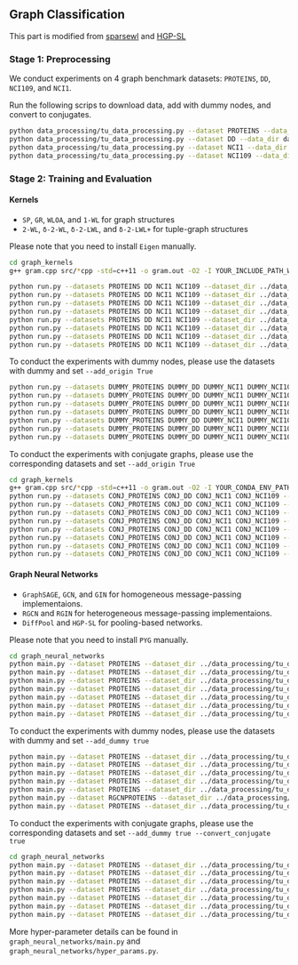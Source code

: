 ## Graph Classification

This part is modified from [sparsewl](https://github.com/chrsmrrs/sparsewl) and [HGP-SL](https://github.com/cszhangzhen/HGP-SL)

### Stage 1: Preprocessing

We conduct experiments on 4 graph benchmark datasets: ```PROTEINS```, ```DD```, ```NCI109```, and ```NCI1```.

Run the following scrips to download data, add with dummy nodes, and convert to conjugates.

```bash
python data_processing/tu_data_processing.py --dataset PROTEINS --data_dir data_processing/tu_data
python data_processing/tu_data_processing.py --dataset DD --data_dir data_processing/tu_data
python data_processing/tu_data_processing.py --dataset NCI1 --data_dir data_processing/tu_data
python data_processing/tu_data_processing.py --dataset NCI109 --data_dir data_processing/tu_data
```

### Stage 2: Training and Evaluation

#### Kernels
* ```SP```, ```GR```, ```WLOA```, and ```1-WL``` for graph structures
* ```2-WL```, ```δ-2-WL```, ```δ-2-LWL```, and ```δ-2-LWL+``` for tuple-graph structures

Please note that you need to install ```Eigen``` manually.

```bash
cd graph_kernels
g++ gram.cpp src/*cpp -std=c++11 -o gram.out -O2 -I YOUR_INCLUDE_PATH_WITH_EIGEN --static
```

```bash
python run.py --datasets PROTEINS DD NCI1 NCI109 --dataset_dir ../data_processing/tu_data --kernel SP --k 1 --add_origin false # SP w/ G
python run.py --datasets PROTEINS DD NCI1 NCI109 --dataset_dir ../data_processing/tu_data --kernel GR --k 1 --add_origin false # GR w/ G
python run.py --datasets PROTEINS DD NCI1 NCI109 --dataset_dir ../data_processing/tu_data --kernel WLOA --k 1 --add_origin false # WLOA w/ G
python run.py --datasets PROTEINS DD NCI1 NCI109 --dataset_dir ../data_processing/tu_data --kernel WL --k 1 --add_origin false # 1-WL w/ G
python run.py --datasets PROTEINS DD NCI1 NCI109 --dataset_dir ../data_processing/tu_data --kernel WL --k 2 --add_origin false # 2-WL w/ G
python run.py --datasets PROTEINS DD NCI1 NCI109 --dataset_dir ../data_processing/tu_data --kernel DWL --k 2 --add_origin false # δ-2-WL w/ G
python run.py --datasets PROTEINS DD NCI1 NCI109 --dataset_dir ../data_processing/tu_data --kernel LWL --k 2 --add_origin false # δ-2-LWL w/ G
python run.py --datasets PROTEINS DD NCI1 NCI109 --dataset_dir ../data_processing/tu_data --kernel LWLP --k 2 --add_origin false # δ-2-LWL+ w/ G
```

To conduct the experiments with dummy nodes, please use the datasets with dummy and set `--add_origin True`

```bash
python run.py --datasets DUMMY_PROTEINS DUMMY_DD DUMMY_NCI1 DUMMY_NCI109 --dataset_dir ../data_processing/tu_data --kernel SP --k 1 --add_origin true # SP w/ G_varphi
python run.py --datasets DUMMY_PROTEINS DUMMY_DD DUMMY_NCI1 DUMMY_NCI109 --dataset_dir ../data_processing/tu_data --kernel GR --k 1 --add_origin true # GR w/ G_varphi
python run.py --datasets DUMMY_PROTEINS DUMMY_DD DUMMY_NCI1 DUMMY_NCI109 --dataset_dir ../data_processing/tu_data --kernel WL --k 1 --add_origin true # 1-WL w/ G_varphi
python run.py --datasets DUMMY_PROTEINS DUMMY_DD DUMMY_NCI1 DUMMY_NCI109 --dataset_dir ../data_processing/tu_data --kernel WL --k 2 --add_origin true # 2-WL w/ G_varphi
python run.py --datasets DUMMY_PROTEINS DUMMY_DD DUMMY_NCI1 DUMMY_NCI109 --dataset_dir ../data_processing/tu_data --kernel DWL --k 2 --add_origin true # δ-2-WL w/ G_varphi
python run.py --datasets DUMMY_PROTEINS DUMMY_DD DUMMY_NCI1 DUMMY_NCI109 --dataset_dir ../data_processing/tu_data --kernel LWL --k 2 --add_origin true # δ-2-LWL w/ G_varphi
python run.py --datasets DUMMY_PROTEINS DUMMY_DD DUMMY_NCI1 DUMMY_NCI109 --dataset_dir ../data_processing/tu_data --kernel LWLP --k 2 --add_origin true # δ-2-LWL+ w/ G_varphi
```

To conduct the experiments with conjugate graphs, please use the corresponding datasets and set `--add_origin True`

```bash
cd graph_kernels
g++ gram.cpp src/*cpp -std=c++11 -o gram.out -O2 -I YOUR_CONDA_ENV_PATH/include --static
python run.py --datasets CONJ_PROTEINS CONJ_DD CONJ_NCI1 CONJ_NCI109 --dataset_dir ../data_processing/tu_data --kernel SP --k 1 --add_origin true # SP w/ H_Phi
python run.py --datasets CONJ_PROTEINS CONJ_DD CONJ_NCI1 CONJ_NCI109 --dataset_dir ../data_processing/tu_data --kernel GR --k 1 --add_origin true # GR w/ H_Phi
python run.py --datasets CONJ_PROTEINS CONJ_DD CONJ_NCI1 CONJ_NCI109 --dataset_dir ../data_processing/tu_data --kernel WLOA --k 1 --add_origin true # WLOA w/ H_Phi
python run.py --datasets CONJ_PROTEINS CONJ_DD CONJ_NCI1 CONJ_NCI109 --dataset_dir ../data_processing/tu_data --kernel WL --k 1 --add_origin true # 1-WL w/ H_Phi
python run.py --datasets CONJ_PROTEINS CONJ_DD CONJ_NCI1 CONJ_NCI109 --dataset_dir ../data_processing/tu_data --kernel WL --k 2 --add_origin true # 2-WL w/ H_Phi
python run.py --datasets CONJ_PROTEINS CONJ_DD CONJ_NCI1 CONJ_NCI109 --dataset_dir ../data_processing/tu_data --kernel DWL --k 2 --add_origin true # δ-2-WL w/ H_Phi
python run.py --datasets CONJ_PROTEINS CONJ_DD CONJ_NCI1 CONJ_NCI109 --dataset_dir ../data_processing/tu_data --kernel LWL --k 2 --add_origin true # δ-2-LWL w/ H_Phi
python run.py --datasets CONJ_PROTEINS CONJ_DD CONJ_NCI1 CONJ_NCI109 --dataset_dir ../data_processing/tu_data --kernel LWLP --k 2 --add_origin true # δ-2-LWL+ w/ H_Phi
```

#### Graph Neural Networks
* ```GraphSAGE```, ```GCN```, and ```GIN``` for homogeneous message-passing implementaions.
* ```RGCN``` and ```RGIN``` for heterogeneous message-passing implementaions.
* ```DiffPool``` and ```HGP-SL``` for pooling-based networks.

Please note that you need to install ```PYG``` manually.

```bash
cd graph_neural_networks
python main.py --dataset PROTEINS --dataset_dir ../data_processing/tu_data --model GraphSAGE # GraphSAGE
python main.py --dataset PROTEINS --dataset_dir ../data_processing/tu_data --model GCN # GCN
python main.py --dataset PROTEINS --dataset_dir ../data_processing/tu_data --model GIN # GIN
python main.py --dataset PROTEINS --dataset_dir ../data_processing/tu_data --model RGCN # RGCN
python main.py --dataset PROTEINS --dataset_dir ../data_processing/tu_data --model RGIN # RGIN
python main.py --dataset PROTEINS --dataset_dir ../data_processing/tu_data --model DiffPool # DiffPool
python main.py --dataset PROTEINS --dataset_dir ../data_processing/tu_data --model HGPSLPool # HGP-SL
```

To conduct the experiments with dummy nodes, please use the datasets with dummy and set `--add_dummy true`

```bash
python main.py --dataset PROTEINS --dataset_dir ../data_processing/tu_data --model GraphSAGE --add_dummy true # GraphSAGE
python main.py --dataset PROTEINS --dataset_dir ../data_processing/tu_data --model GCN --add_dummy true # GCN
python main.py --dataset PROTEINS --dataset_dir ../data_processing/tu_data --model GIN --add_dummy true # GIN
python main.py --dataset PROTEINS --dataset_dir ../data_processing/tu_data --model RGCN --add_dummy true # RGCN
python main.py --dataset PROTEINS --dataset_dir ../data_processing/tu_data --model RGIN --add_dummy true # RGIN
python main.py --dataset RGCNPROTEINS --dataset_dir ../data_processing/tu_data --model DiffPool --add_dummy true # DiffPool
python main.py --dataset PROTEINS --dataset_dir ../data_processing/tu_data --model HGPSLPool --add_dummy true # HGP-SL
```

To conduct the experiments with conjugate graphs, please use the corresponding datasets and set `--add_dummy true --convert_conjugate true`

```bash
cd graph_neural_networks
python main.py --dataset PROTEINS --dataset_dir ../data_processing/tu_data --model GraphSAGE --add_dummy true --convert_conjugate true # GraphSAGE
python main.py --dataset PROTEINS --dataset_dir ../data_processing/tu_data --model GCN --add_dummy true --convert_conjugate true # GCN
python main.py --dataset PROTEINS --dataset_dir ../data_processing/tu_data --model GIN --add_dummy true --convert_conjugate true # GIN
python main.py --dataset PROTEINS --dataset_dir ../data_processing/tu_data --model RGCN --add_dummy true --convert_conjugate true # RGCN
python main.py --dataset PROTEINS --dataset_dir ../data_processing/tu_data --model RGIN --add_dummy true --convert_conjugate true # RGIN
python main.py --dataset PROTEINS --dataset_dir ../data_processing/tu_data --model DiffPool --add_dummy true --convert_conjugate true # DiffPool
python main.py --dataset PROTEINS --dataset_dir ../data_processing/tu_data --model HGPSLPool --add_dummy true --convert_conjugate true # HGP-SL
```

More hyper-parameter details can be found in `graph_neural_networks/main.py` and `graph_neural_networks/hyper_params.py`.
